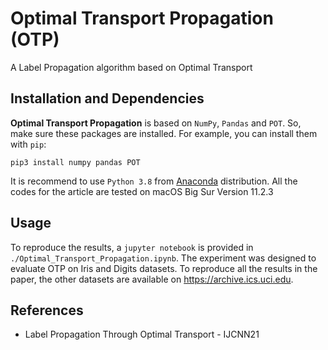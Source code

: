 # Optimal Transport Propagation (OTP)
A Label Propagation algorithm based on Optimal Transport 

## Installation and Dependencies

**Optimal Transport Propagation** is based on `NumPy`, `Pandas` and `POT`. 
So, make sure these packages are installed. For example, you can install them with `pip`:

```
pip3 install numpy pandas POT
```

It is recommend to use `Python 3.8` from [Anaconda](https://www.anaconda.com/) distribution. All the codes for the article are tested on macOS Big Sur Version 11.2.3


## Usage
To reproduce the results, a `jupyter notebook` is provided in `./Optimal_Transport_Propagation.ipynb`.
The  experiment  was  designed  to  evaluate  OTP on Iris and Digits datasets. To reproduce all the results in the paper, the other datasets are available on https://archive.ics.uci.edu.



## References
* Label Propagation Through Optimal Transport - IJCNN21
